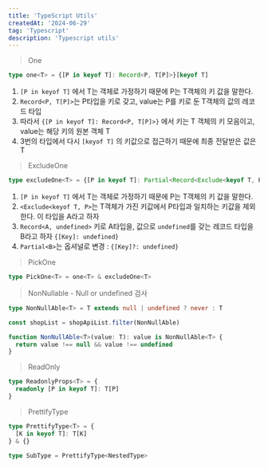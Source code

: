 ```yaml
---
title: 'TypeScript Utils'
createdAt: '2024-06-29'
tag: 'Typescript'
description: 'Typescript utils'
---
```


> One

```ts
type one<T> = {[P in keyof T]: Record<P, T[P]>}[keyof T]
```

1. `[P in keyof T]` 에서 T는 객체로 가정하기 때문에 P는 T객체의 키 값을 말한다.
2. `Record<P, T[P]>`는 P타입을 키로 갖고, value는 P를 키로 둔 T객체의 값의 레코드 타입
3. 따라서 `{[P in keyof T]: Record<P, T[P]>}` 에서 키는 T 객체의 키 모음이고, value는 해당 키의 원본 객체 T
4. 3번의 타입에서 다시 `[keyof T]` 의 키값으로 접근하기 때문에 최종 전달받은 값은 T

> ExcludeOne

```ts
type excludeOne<T> = {[P in keyof T]: Partial<Record<Exclude<keyof T, P>, undefined>>}[keyof T]
```

1. `[P in keyof T]` 에서 T는 객체로 가정하기 때문에 P는 T객체의 키 값을 말한다.
2. `<Exclude<keyof T, P>`는 T객체가 가진 키값에서 P타입과 일치하는 키값을 제외한다. 이 타입을 A라고 하자
3. `Record<A, undefined>` 키로 A타입을, 값으로 `undefined`를 갖는 레코드 타입을 B라고 하자 `{[Key]: undefined}`
4. `Partial<B>`는 옵셔널로 변경 : `{[Key]?: undefined} `

> PickOne

```ts
type PickOne<T> = one<T> & excludeOne<T>
```

> NonNullable - Null or undefined 검사

```ts
type NonNullAble<T> = T extends null | undefined ? never : T
```

```ts
const shopList = shopApiList.filter(NonNullAble)

function NonNullAble<T>(value: T): value is NonNullAble<T> {
  return value !== null && value !== undefined
}
```

> ReadOnly

```ts
type ReadonlyProps<T> = {
  readonly [P in keyof T]: T[P]
}
```

> PrettifyType

```ts
type PrettifyType<T> = {
  [K in keyof T]: T[K]
} & {}

type SubType = PrettifyType<NestedType>
```